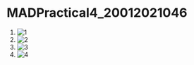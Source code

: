 # MADPractical4_20012021046
1. ![1](https://user-images.githubusercontent.com/98577250/188504044-2e6f2e41-5dbd-4fb6-a57b-439fce0a2cfc.jpeg)
2. ![2](https://user-images.githubusercontent.com/98577250/188504056-980e6e7e-fcde-4786-be0b-32772c36edf7.jpeg)
3. ![3](https://user-images.githubusercontent.com/98577250/188504069-9eb5d5e8-1a2d-4489-b38b-f38522c7b648.jpeg)
4. ![4](https://user-images.githubusercontent.com/98577250/188504078-ec4e732f-005f-4e3b-a517-874f80a9c14f.jpeg)
